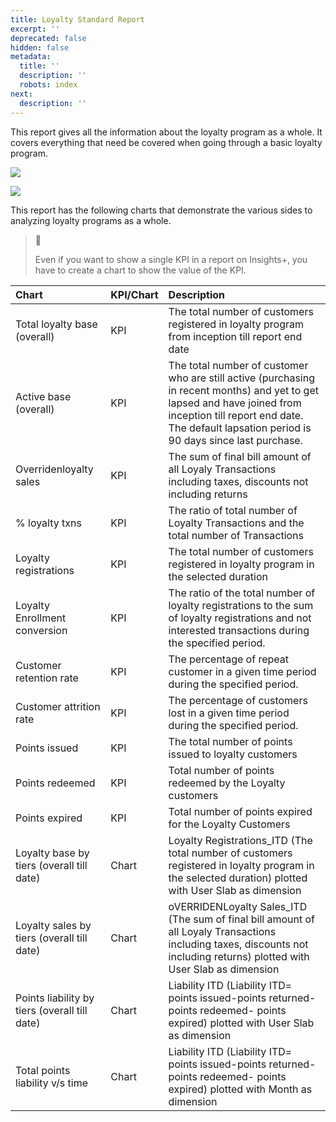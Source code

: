 ```yaml
---
title: Loyalty Standard Report
excerpt: ''
deprecated: false
hidden: false
metadata:
  title: ''
  description: ''
  robots: index
next:
  description: ''
---
```

This report gives all the information about the loyalty program as a whole. It covers everything that need be covered when going through a basic loyalty program.

![](https://files.readme.io/14a3169-Screenshot_175.png)

![](https://files.readme.io/7964fa3-Screenshot_176.png)

This report has the following charts that demonstrate the various sides to analyzing loyalty programs as a whole.

> 📘
>
> Even if you want to show a single KPI in a report on Insights+, you have to create a chart to show the value of the KPI.

| Chart                                         | KPI/Chart | Description                                                                                                                                                                                                             |
| :-------------------------------------------- | :-------- | :---------------------------------------------------------------------------------------------------------------------------------------------------------------------------------------------------------------------- |
| Total loyalty base (overall)                  | KPI       | The total number of customers registered in loyalty program from inception till report end date                                                                                                                         |
| Active base (overall)                         | KPI       | The total number of customer who are still active (purchasing in recent months) and yet to get lapsed and have joined from inception till report end date. The default lapsation period is 90 days since last purchase. |
| Overridenloyalty sales                        | KPI       | The sum of final bill amount of all Loyaly Transactions including taxes, discounts not including returns                                                                                                                |
| % loyalty txns                                | KPI       | The ratio of total number of Loyalty Transactions and the total number of Transactions                                                                                                                                  |
| Loyalty registrations                         | KPI       | The total number of customers registered in loyalty program in the selected duration                                                                                                                                    |
| Loyalty Enrollment conversion                 | KPI       | The ratio of the total number of loyalty registrations to the sum of loyalty registrations and not interested transactions during the specified period.                                                                 |
| Customer retention rate                       | KPI       | The percentage of repeat customer in a given time period during the specified period.                                                                                                                                   |
| Customer attrition rate                       | KPI       | The percentage of customers lost in a given time period during the specified period.                                                                                                                                    |
| Points issued                                 | KPI       | The total number of points issued to loyalty customers                                                                                                                                                                  |
| Points redeemed                               | KPI       | Total number of points redeemed by the Loyalty customers                                                                                                                                                                |
| Points expired                                | KPI       | Total number of points expired for the Loyalty Customers                                                                                                                                                                |
| Loyalty base by tiers (overall till date)     | Chart     | Loyalty Registrations\_ITD (The total number of customers registered in loyalty program in the selected duration) plotted with User Slab as dimension                                                                   |
| Loyalty sales by tiers (overall till date)    | Chart     | oVERRIDENLoyalty Sales\_ITD (The sum of final bill amount of all Loyaly Transactions including taxes, discounts not including returns) plotted with User Slab as dimension                                              |
| Points liability by tiers (overall till date) | Chart     | Liability ITD (Liability ITD= points issued-points returned- points redeemed- points expired) plotted with User Slab as dimension                                                                                       |
| Total points liability v/s time               | Chart     | Liability ITD (Liability ITD= points issued-points returned- points redeemed- points expired) plotted with Month as dimension                                                                                           |

